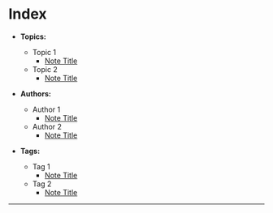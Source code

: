 # Index

- **Topics:**
    - Topic 1
        - [Note Title](link-to-note)
    - Topic 2
        - [Note Title](link-to-note)

- **Authors:**
    - Author 1
        - [Note Title](link-to-note)
    - Author 2
        - [Note Title](link-to-note)

- **Tags:**
    - Tag 1
        - [Note Title](link-to-note)
    - Tag 2
        - [Note Title](link-to-note)

---
